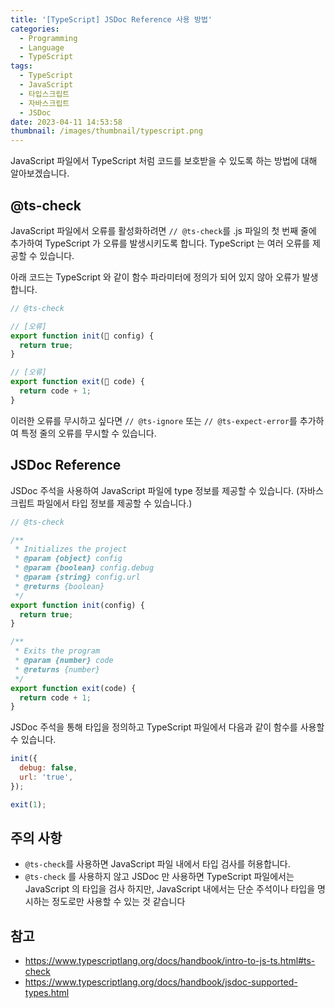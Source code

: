 ```yaml
---
title: '[TypeScript] JSDoc Reference 사용 방법'
categories:
  - Programming
  - Language
  - TypeScript
tags:
  - TypeScript
  - JavaScript
  - 타입스크립트
  - 자바스크립트
  - JSDoc
date: 2023-04-11 14:53:58
thumbnail: /images/thumbnail/typescript.png
---
```


JavaScript 파일에서 TypeScript 처럼 코드를 보호받을 수 있도록 하는 방법에 대해 알아보겠습니다.

## @ts-check

JavaScript 파일에서 오류를 활성화하려면 `// @ts-check`를 .js 파일의 첫 번째 줄에 추가하여 TypeScript 가 오류를 발생시키도록 합니다. TypeScript 는 여러 오류를 제공할 수 있습니다.

아래 코드는 TypeScript 와 같이 함수 파라미터에 정의가 되어 있지 않아 오류가 발생합니다.

```js
// @ts-check

// [오류]
export function init(🚫 config) {
  return true;
}

// [오류]
export function exit(🚫 code) {
  return code + 1;
}
```

이러한 오류를 무시하고 싶다면 `// @ts-ignore` 또는 `// @ts-expect-error`를 추가하여 특정 줄의 오류를 무시할 수 있습니다.

## JSDoc Reference

JSDoc 주석을 사용하여 JavaScript 파일에 type 정보를 제공할 수 있습니다. (자바스크립트 파일에서 타입 정보를 제공할 수 있습니다.)

```js
// @ts-check

/**
 * Initializes the project
 * @param {object} config
 * @param {boolean} config.debug
 * @param {string} config.url
 * @returns {boolean}
 */
export function init(config) {
  return true;
}

/**
 * Exits the program
 * @param {number} code
 * @returns {number}
 */
export function exit(code) {
  return code + 1;
}
```

JSDoc 주석을 통해 타입을 정의하고 TypeScript 파일에서 다음과 같이 함수를 사용할 수 있습니다.

```js
init({
  debug: false,
  url: 'true',
});

exit(1);
```

## 주의 사항

- `@ts-check`를 사용하면 JavaScript 파일 내에서 타입 검사를 허용합니다.
- `@ts-check` 를 사용하지 않고 JSDoc 만 사용하면 TypeScript 파일에서는 JavaScript 의 타입을 검사 하지만, JavaScript 내에서는 단순 주석이나 타입을 명시하는 정도로만 사용할 수 있는 것 같습니다

## 참고

- https://www.typescriptlang.org/docs/handbook/intro-to-js-ts.html#ts-check
- https://www.typescriptlang.org/docs/handbook/jsdoc-supported-types.html
